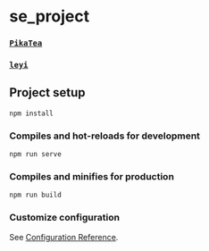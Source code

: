 # se_project

### [`PikaTea`](https://github.com/PikaTea)

### [`leyi`](https://github.com/leyiiiii)

## Project setup
```
npm install
```

### Compiles and hot-reloads for development
```
npm run serve
```

### Compiles and minifies for production
```
npm run build
```

### Customize configuration
See [Configuration Reference](https://cli.vuejs.org/config/).
